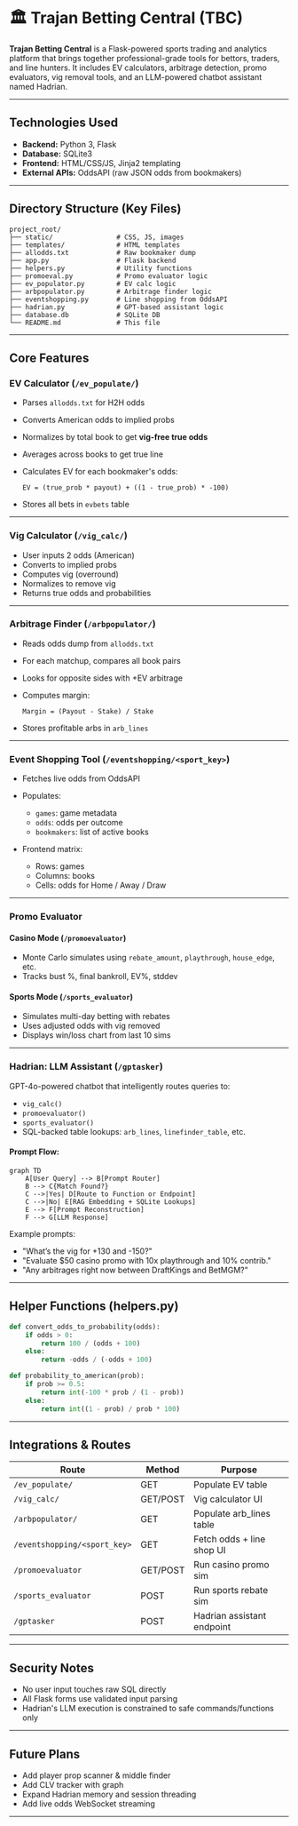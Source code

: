# 🏛️ Trajan Betting Central (TBC)

**Trajan Betting Central** is a Flask-powered sports trading and analytics platform that brings together professional-grade tools for bettors, traders, and line hunters. It includes EV calculators, arbitrage detection, promo evaluators, vig removal tools, and an LLM-powered chatbot assistant named Hadrian.

---

## Technologies Used

* **Backend:** Python 3, Flask
* **Database:** SQLite3
* **Frontend:** HTML/CSS/JS, Jinja2 templating
* **External APIs:** OddsAPI (raw JSON odds from bookmakers)

---

## Directory Structure (Key Files)

```
project_root/
├── static/                # CSS, JS, images
├── templates/             # HTML templates
├── allodds.txt            # Raw bookmaker dump
├── app.py                 # Flask backend
├── helpers.py             # Utility functions
├── promoeval.py           # Promo evaluator logic
├── ev_populator.py        # EV calc logic
├── arbpopulator.py        # Arbitrage finder logic
├── eventshopping.py       # Line shopping from OddsAPI
├── hadrian.py             # GPT-based assistant logic
├── database.db            # SQLite DB
└── README.md              # This file
```

---

## Core Features

### EV Calculator (`/ev_populate/`)

* Parses `allodds.txt` for H2H odds
* Converts American odds to implied probs
* Normalizes by total book to get **vig-free true odds**
* Averages across books to get true line
* Calculates EV for each bookmaker's odds:

  ```
  EV = (true_prob * payout) + ((1 - true_prob) * -100)
  ```
* Stores all bets in `evbets` table

---

### Vig Calculator (`/vig_calc/`)

* User inputs 2 odds (American)
* Converts to implied probs
* Computes vig (overround)
* Normalizes to remove vig
* Returns true odds and probabilities

---

### Arbitrage Finder (`/arbpopulator/`)

* Reads odds dump from `allodds.txt`
* For each matchup, compares all book pairs
* Looks for opposite sides with +EV arbitrage
* Computes margin:

  ```
  Margin = (Payout - Stake) / Stake
  ```
* Stores profitable arbs in `arb_lines`

---

### Event Shopping Tool (`/eventshopping/<sport_key>`)

* Fetches live odds from OddsAPI
* Populates:

  * `games`: game metadata
  * `odds`: odds per outcome
  * `bookmakers`: list of active books
* Frontend matrix:

  * Rows: games
  * Columns: books
  * Cells: odds for Home / Away / Draw

---

### Promo Evaluator

#### Casino Mode (`/promoevaluator`)

* Monte Carlo simulates using `rebate_amount`, `playthrough`, `house_edge`, etc.
* Tracks bust %, final bankroll, EV%, stddev

#### Sports Mode (`/sports_evaluator`)

* Simulates multi-day betting with rebates
* Uses adjusted odds with vig removed
* Displays win/loss chart from last 10 sims

---

### Hadrian: LLM Assistant (`/gptasker`)

GPT-4o-powered chatbot that intelligently routes queries to:

* `vig_calc()`
* `promoevaluator()`
* `sports_evaluator()`
* SQL-backed table lookups: `arb_lines`, `linefinder_table`, etc.

#### Prompt Flow:

```mermaid
graph TD
    A[User Query] --> B[Prompt Router]
    B --> C{Match Found?}
    C -->|Yes| D[Route to Function or Endpoint]
    C -->|No| E[RAG Embedding + SQLite Lookups]
    E --> F[Prompt Reconstruction]
    F --> G[LLM Response]
```

Example prompts:

* "What’s the vig for +130 and -150?"
* "Evaluate \$50 casino promo with 10x playthrough and 10% contrib."
* "Any arbitrages right now between DraftKings and BetMGM?"

---

## Helper Functions (helpers.py)

```python
def convert_odds_to_probability(odds):
    if odds > 0:
        return 100 / (odds + 100)
    else:
        return -odds / (-odds + 100)

def probability_to_american(prob):
    if prob >= 0.5:
        return int(-100 * prob / (1 - prob))
    else:
        return int((1 - prob) / prob * 100)
```

---

## Integrations & Routes

| Route                        | Method   | Purpose                    |
| ---------------------------- | -------- | -------------------------- |
| `/ev_populate/`              | GET      | Populate EV table          |
| `/vig_calc/`                 | GET/POST | Vig calculator UI          |
| `/arbpopulator/`             | GET      | Populate arb\_lines table  |
| `/eventshopping/<sport_key>` | GET      | Fetch odds + line shop UI  |
| `/promoevaluator`            | GET/POST | Run casino promo sim       |
| `/sports_evaluator`          | POST     | Run sports rebate sim      |
| `/gptasker`                  | POST     | Hadrian assistant endpoint |

---

## Security Notes

* No user input touches raw SQL directly
* All Flask forms use validated input parsing
* Hadrian's LLM execution is constrained to safe commands/functions only

---

## Future Plans

* Add player prop scanner & middle finder
* Add CLV tracker with graph
* Expand Hadrian memory and session threading
* Add live odds WebSocket streaming

---

